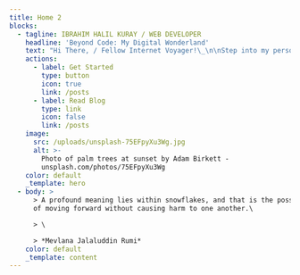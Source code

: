 ```yaml
---
title: Home 2
blocks:
  - tagline: IBRAHIM HALIL KURAY / WEB DEVELOPER
    headline: 'Beyond Code: My Digital Wonderland'
    text: "Hi There, / Fellow Internet Voyager!\_\n\nStep into my personal portfolio website, where the art of coding converges with creativity. This platform not only exhibits my skill set but also offers profound insights into my professional journey.\n\nI'm the Captain of This Digital Ship.\n\nSet your sails and navigate through the binary waves as we embark on a journey through my virtual abode. As a web developer by day and a coding wizard by night, this corner of the internet is my playground where creativity and pixels unite. Think of this website as the result of my insatiable curiosity and caffeine-induced coding sessions. Whether you're a fellow coder seeking inspiration, an explorer of digital realms, or just accidentally stumbled upon this corner of the web, I'm thrilled to have you on board. Together, let's navigate the seas of innovation, learning, and maybe even a chuckle or two along the way. So, fasten your seatbelts (or, you know, your imaginary seatbelts), as we explore the boundless possibilities of the online universe. Welcome aboard, matey! \U0001F680\U0001F310\n"
    actions:
      - label: Get Started
        type: button
        icon: true
        link: /posts
      - label: Read Blog
        type: link
        icon: false
        link: /posts
    image:
      src: /uploads/unsplash-75EFpyXu3Wg.jpg
      alt: >-
        Photo of palm trees at sunset by Adam Birkett -
        unsplash.com/photos/75EFpyXu3Wg
    color: default
    _template: hero
  - body: >
      > A profound meaning lies within snowflakes, and that is the possibility
      of moving forward without causing harm to one another.\

      > \

      > *Mevlana Jalaluddin Rumi*
    color: default
    _template: content
---
```


















